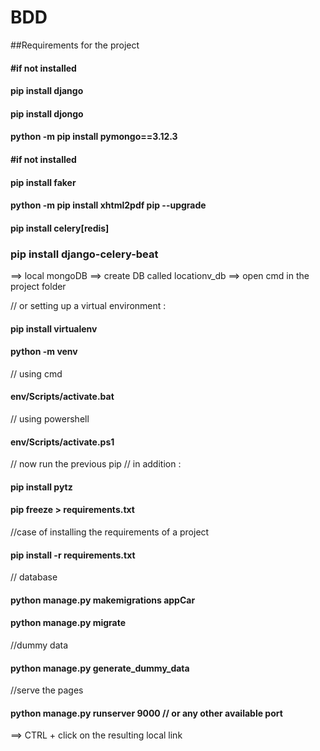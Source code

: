 # BDD

##Requirements for the project

#### #if not installed

#### pip install django

#### pip install djongo

#### python -m pip install pymongo==3.12.3

#### #if not installed

#### pip install faker

#### python -m pip install xhtml2pdf pip --upgrade
#### pip install celery[redis]
### pip install django-celery-beat

==> local mongoDB
==> create DB called locationv_db
==> open cmd in the project folder

// or setting up  a virtual environment :

#### pip install virtualenv
#### python -m venv <virtual-environment-name>
// using cmd
#### env/Scripts/activate.bat   
// using powershell
#### env/Scripts/activate.ps1
// now run the previous pip 
// in addition :
#### pip install pytz

#### pip freeze > requirements.txt
//case of installing the requirements of a project
#### pip install -r requirements.txt

// database
#### python manage.py makemigrations appCar

#### python manage.py migrate
//dummy data
#### python manage.py generate_dummy_data

//serve the pages

#### python manage.py runserver 9000 // or any other available port

==> CTRL + click on the resulting local link
